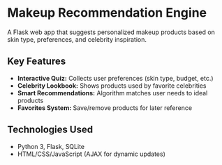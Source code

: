 # Makeup Recommendation Engine  

A Flask web app that suggests personalized makeup products based on skin type, preferences, and celebrity inspiration.  

## Key Features  
- **Interactive Quiz:** Collects user preferences (skin type, budget, etc.)  
- **Celebrity Lookbook:** Shows products used by favorite celebrities  
- **Smart Recommendations:** Algorithm matches user needs to ideal products  
- **Favorites System:** Save/remove products for later reference  

## Technologies Used  
- Python 3, Flask, SQLite  
- HTML/CSS/JavaScript (AJAX for dynamic updates)  